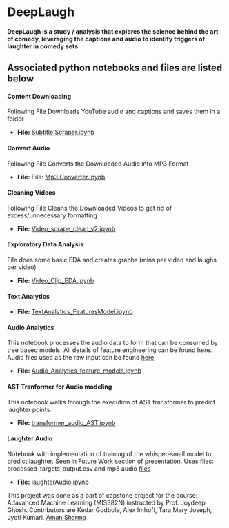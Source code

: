 # DeepLaugh
#### DeepLaugh is a study / analysis that explores the science behind the art of comedy, leveraging the captions and audio to identify triggers of laughter in comedy sets







## Associated python notebooks and files are listed below 

#### Content Downloading 
Following File Downloads YouTube audio and captions and saves them in a folder
- **File:** [Subtitle Scraper.ipynb](Subtitle%20Scraper.ipynb)
#### Convert Audio
Following File Converts the Downloaded Audio into MP3 Format
- **File:** File: [Mp3 Converter.ipynb](Mp3%20Converter.ipynb)
#### Cleaning Videos
Following File Cleans the Downloaded Videos to get rid of excess/unnecessary formatting
- **File:** [Video_scrape_clean_v2.ipynb](Video_scrape_clean_v2.ipynb)
#### Exploratory Data Analysis
File does some basic EDA and creates graphs (mins per video and laughs per video)
- **File:** [Video_Clip_EDA.ipynb](Video_Clip_EDA.ipynb) 
#### Text Analytics
- **File:** [TextAnalytics_FeaturesModel.ipynb](TextAnalytics_FeaturesModel.ipynb)
#### Audio Analytics
This notebook processes the audio data to form that can be consumed by tree based models. All details of feature engineering can be found here. Audio files used as the raw input can be found [here](https://utexas-my.sharepoint.com/personal/as235548_my_utexas_edu/_layouts/15/onedrive.aspx?id=%2Fpersonal%2Fas235548%5Fmy%5Futexas%5Fedu%2FDocuments%2Faudio%5Ffiles&ga=1)
- **File:** [Audio_Analytics_feature_models.ipynb](Audio_Analytics_feature_models.ipynb)
#### AST Tranformer for Audio modeling
This notebook walks through the execution of AST transformer to predict laughter points.
- **File:** [transformer_audio_AST.ipynb](transformer_audio_AST.ipynb)
#### Laughter Audio
Notebook with implementation of training of the whisper-small model to predict laughter. Seen in Future Work section of presentation. Uses files: processed_targets_output.csv and mp3 audio [files](https://utexas-my.sharepoint.com/personal/as235548_my_utexas_edu/_layouts/15/onedrive.aspx?id=%2Fpersonal%2Fas235548%5Fmy%5Futexas%5Fedu%2FDocuments%2Faudio%5Ffiles&ga=1)
- **File:** [laughterAudio.ipynb](laughterAudio.ipynb)




This project was done as a part of capstone project for the course: Adavanced Machine Learning (MIS382N) instructed by Prof. Joydeep Ghosh. Contributors are  Kedar Godbole, Alex Imhoff, Tara Mary Joseph, Jyoti Kumari, [Aman Sharma](https://github.com/aman-uta-kgp)
